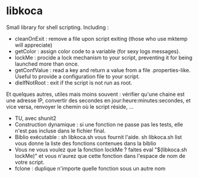 libkoca
=======

Small library for shell scripting.
Including :
- cleanOnExit : remove a file upon script exiting (those who use mktemp will appreciate)
- getColor : assign color code to a variable (for sexy logs messages).
- lockMe : procide a lock mechanism to your script, preventing it for being launched more than once.
- getConfValue : read a key and return a value from a file .properties-like. Useful to provide a configuration file to your script.
- dieIfNotRoot : exit if the script is not run as root.

Et quelques autres, utiles mais moins souvent : vérifier qu'une chaine est une adresse IP, convertir des secondes en jour:heure:minutes:secondes, et vice versa, renvoyer le chemin où le script réside, ...

- TU, avec shunit2
- Construction dynamique : si une fonction ne passe pas les tests, elle n'est pas incluse dans le fichier final.
- Biblio exécutable : sh libkoca.sh vous fournit l'aide. sh libkoca.sh list vous donne la liste des fonctions contenues dans la biblio
- Vous ne vous voulez que la fonction lockMe ? faites eval "$(libkoca.sh lockMe)" et vous n'aurez que cette fonction dans l'espace de nom de votre script.
- fclone : duplique n'importe quelle fonction sous un autre nom
